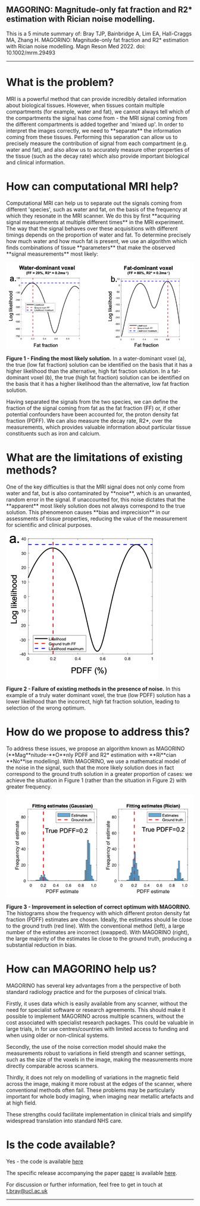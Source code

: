 ## MAGORINO: Magnitude-only fat fraction and R2* estimation with Rician noise modelling.

This is a 5 minute summary of:
Bray TJP, Bainbridge A, Lim EA, Hall-Craggs MA, Zhang H. MAGORINO: Magnitude-only fat fraction and R2* estimation with Rician noise modelling. Magn Reson Med 2022. doi: 10.1002/mrm.29493

<hr>
<h1> What is the problem? </h1>
MRI is a powerful method that can provide incredibly detailed information about biological tissues. However, when tissues contain multiple compartments (for example, water and fat), we cannot always tell which of the compartments the signal has come from - the MRI signal coming from the different compartments is added together and 'mixed up'. In order to interpret the images correctly, we need to **separate** the information coming from these tissues. Performing this separation can allow us to precisely measure the contribution of signal from each compartment (e.g. water and fat), and also allow us to accurately measure other properties of the tissue (such as the decay rate) which also provide important biological and clinical information. 

<h1> How can computational MRI help? </h1>
Computational MRI can help us to separate out the signals coming from different 'species', such as water and fat, on the basis of the frequency at which they resonate in the MRI scanner. We do this by first **acquiring signal measurements at multiple different times** in the MRI experiment. The way that the signal behaves over these acquisitions with different timings depends on the proportion of water and fat. To determine precisely how much water and how much fat is present, we use an algorithm which finds combinations of tissue **parameters** that make the observed **signal measurements** most likely:

![My photo](/Images/Fig1c.png)

**Figure 1 - Finding the most likely solution.** In a water-dominant voxel (a), the true (low fat fraction) solution can be identified on the basis that it has a higher likelihood than the alternative, high fat fraction solution. In a fat-dominant voxel (b), the true (high fat fraction) solution can be identified on the basis that it has a higher likelihood than the alternative, low fat fraction solution.

Having separated the signals from the two species, we can define the fraction of the signal coming from fat as the fat fraction (FF) or, if other potential confounders have been accounted for, the proton density fat fraction (PDFF). We can also measure the decay rate, R2*, over the measurements, which provides valuable information about particular tissue constituents such as iron and calcium. 

<h1> What are the limitations of existing methods? </h1>
One of the key difficulties is that the MRI signal does not only come from water and fat, but is also contaminated by **noise**, which is an unwanted, random error in the signal. If unaccounted for, this noise dictates that the **apparent** most likely solution does not always correspond to the true solution. This phenomenon causes **bias and imprecision** in our assessments of tissue properties, reducing the value of the measurement for scientific and clinical purposes. 

![My photo](/Images/Fig2.png)

**Figure 2 - Failure of existing methods in the presence of noise.** In this example of a truly water dominant voxel, the true (low PDFF) solution has a lower likelihood than the incorrect, high fat fraction solution, leading to selection of the wrong optimum. 

<h1> How do we propose to address this? </h1>
To address these issues, we propose an algorithm known as MAGORINO (**Mag**nitude-**O**nly PDFF and R2* estimation with **Ri**cian **No**ise modelling). With MAGORINO, we use a mathematical model of the noise in the signal, such that the more likely solution does in fact correspond to the ground truth solution in a greater proportion of cases: we achieve the situation in Figure 1 (rather than the situation in Figure 2) with greater frequency. 

![My photo](/Images/Fig3.png)

**Figure 3 - Improvement in selection of correct optimum with MAGORINO.** The histograms show the frequency with which different proton density fat fraction (PDFF) estimates are chosen. Ideally, the estimates should lie close to the ground truth (red line). With the conventional method (left), a large number of the estimates are incorrect (swapped). With MAGORINO (right), the large majority of the estimates lie close to the ground truth, producing a substantial reduction in bias. 

<h1> How can MAGORINO help us? </h1>
MAGORINO has several key advantages from a the perspective of both standard radiology practice and for the purposes of clinical trials. 

Firstly, it uses data which is easily available from any scanner, without the need for specialist software or research agreements. This should make it possible to implement MAGORINO across multiple scanners, without the cost associated with specialist research packages. This could be valuable in large trials, in for use centres/countries with limited access to funding and when using older or non-clinical systems. 

Secondly, the use of the noise correction model should make the measurements robust to variations in field strength and scanner settings, such as the size of the voxels in the image, making the measurements more directly comparable across scanners. 

Thirdly, it does not rely on modelling of variations in the magnetic field across the image, making it more robust at the edges of the scanner, where conventional methods often fail. These problems may be particularly important for whole body imaging, when imaging near metallic artefacts and at high field. 

These strengths could facilitate implementation in clinical trials and simplify widespread translation into standard NHS care. 

<h1> Is the code available? </h1>
Yes - the code is available <a href="https://github.com/TJPBray/Rician-FW-MRI">here</a>

The specific release accompanying the paper <a href="https://onlinelibrary.wiley.com/doi/full/10.1002/mrm.29493">paper</a> is available <a href="https://github.com/TJPBray/Rician-FW-MRI/releases/tag/v1.1">here</a>.

For discussion or further information, feel free to get in touch at
t.bray@ucl.ac.uk

<hr>

